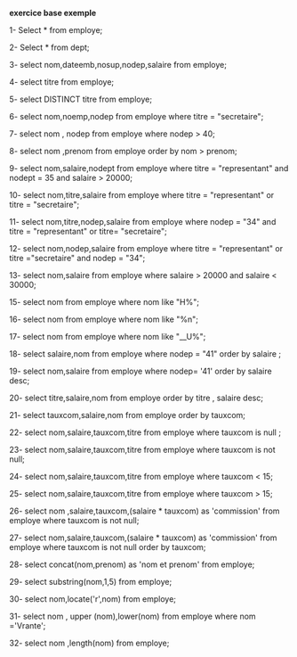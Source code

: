 **exercice base exemple**


1- Select * 
from employe;

2- Select *
from dept;

3- select nom,dateemb,nosup,nodep,salaire 
from employe;

4- select titre
from employe;

5- select DISTINCT titre
from employe;

6- select nom,noemp,nodep 
from employe
where titre = "secretaire";

7- select nom , nodep
from employe
where nodep > 40;

8- select nom ,prenom
from employe
order by nom > prenom;

9- select nom,salaire,nodept
from employe
where titre = "representant" and nodept = 35 and salaire > 20000;

10- select nom,titre,salaire
from employe
where titre = "representant" or titre = "secretaire";

11- select nom,titre,nodep,salaire
from employe
where nodep = "34" and titre = "representant" or titre= "secretaire";

12- select nom,nodep,salaire
from employe
where titre = "representant" or titre ="secretaire" and nodep = "34";

13- select nom,salaire
from employe
where salaire > 20000 and salaire < 30000;

15- select nom 
from employe
where nom like "H%";

16- select nom
from employe
where nom like "%n";

17- select nom
from employe
where nom like "__U%";

18- select salaire,nom
from employe 
where nodep = "41" 
order by salaire ;

19- select nom,salaire
from employe
where nodep= '41'
order by salaire desc;

20- select titre,salaire,nom
from employe
order by titre , salaire desc;

21- select tauxcom,salaire,nom
from employe
order by tauxcom;

22- select nom,salaire,tauxcom,titre
from employe
where tauxcom is null ;

23- select nom,salaire,tauxcom,titre
from employe
where tauxcom is not null;

24- select nom,salaire,tauxcom,titre
from employe
where tauxcom < 15;

25- select nom,salaire,tauxcom,titre
from employe
where tauxcom > 15;

26- select nom ,salaire,tauxcom,(salaire * tauxcom) as 'commission'
from employe
where tauxcom is not null;

27- select nom,salaire,tauxcom,(salaire * tauxcom) as 'commission'
from employe
where tauxcom is not null
order by tauxcom;

28- select concat(nom,prenom) as 'nom et prenom'
from employe;

29- select substring(nom,1,5)
from employe;

30- select nom,locate('r',nom)
from employe;

31- select nom , upper (nom),lower(nom)
from employe
where nom ='Vrante';

32- select nom ,length(nom)
from employe;